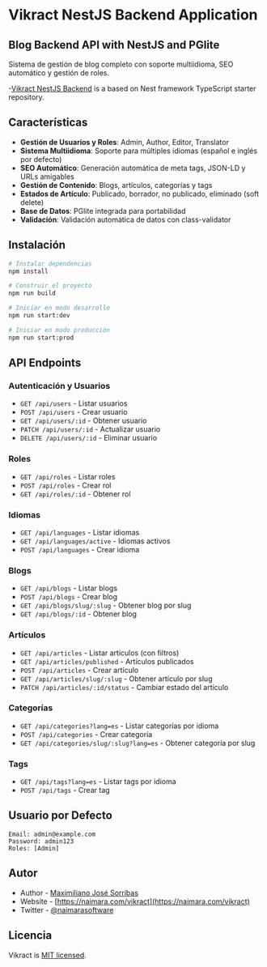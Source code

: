 # Vikract NestJS Backend Application
## Blog Backend API with NestJS and PGlite
Sistema de gestión de blog completo con soporte multiidioma, SEO automático y gestión de roles.

-[Vikract NestJS Backend](https://github.com/mjsorribas/vikract-base-app-nestjs-backend) is a based on Nest framework TypeScript starter repository.

## Características

- **Gestión de Usuarios y Roles**: Admin, Author, Editor, Translator
- **Sistema Multiidioma**: Soporte para múltiples idiomas (español e inglés por defecto)
- **SEO Automático**: Generación automática de meta tags, JSON-LD y URLs amigables
- **Gestión de Contenido**: Blogs, artículos, categorías y tags
- **Estados de Artículo**: Publicado, borrador, no publicado, eliminado (soft delete)
- **Base de Datos**: PGlite integrada para portabilidad
- **Validación**: Validación automática de datos con class-validator

## Instalación

```bash
# Instalar dependencias
npm install

# Construir el proyecto
npm run build

# Iniciar en modo desarrollo
npm run start:dev

# Iniciar en modo producción
npm run start:prod
```

## API Endpoints

### Autenticación y Usuarios
- `GET /api/users` - Listar usuarios
- `POST /api/users` - Crear usuario
- `GET /api/users/:id` - Obtener usuario
- `PATCH /api/users/:id` - Actualizar usuario
- `DELETE /api/users/:id` - Eliminar usuario

### Roles
- `GET /api/roles` - Listar roles
- `POST /api/roles` - Crear rol
- `GET /api/roles/:id` - Obtener rol

### Idiomas
- `GET /api/languages` - Listar idiomas
- `GET /api/languages/active` - Idiomas activos
- `POST /api/languages` - Crear idioma

### Blogs
- `GET /api/blogs` - Listar blogs
- `POST /api/blogs` - Crear blog
- `GET /api/blogs/slug/:slug` - Obtener blog por slug
- `GET /api/blogs/:id` - Obtener blog

### Artículos
- `GET /api/articles` - Listar artículos (con filtros)
- `GET /api/articles/published` - Artículos publicados
- `POST /api/articles` - Crear artículo
- `GET /api/articles/slug/:slug` - Obtener artículo por slug
- `PATCH /api/articles/:id/status` - Cambiar estado del artículo

### Categorías
- `GET /api/categories?lang=es` - Listar categorías por idioma
- `POST /api/categories` - Crear categoría
- `GET /api/categories/slug/:slug?lang=es` - Obtener categoría por slug

### Tags
- `GET /api/tags?lang=es` - Listar tags por idioma
- `POST /api/tags` - Crear tag

## Usuario por Defecto
```
Email: admin@example.com
Password: admin123
Roles: [Admin]
```

## Autor

- Author - [Maximiliano José Sorribas](https://www.linkedin.com/in/maximilianosorribas/)
- Website - [https://naimara.com/vikract](https://naimara.com/vikract)
- Twitter - [@naimarasoftware](https://twitter.com/naimarasoftware)

## Licencia

Vikract is [MIT licensed](LICENSE).
